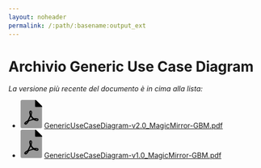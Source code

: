 ```yaml
---
layout: noheader
permalink: /:path/:basename:output_ext
---
```


# Archivio Generic Use Case Diagram

_La versione più recente del documento è in cima alla lista:_

- ![file-pdf.svg](../../assets/favicon/file-pdf.svg) [GenericUseCaseDiagram-v2.0_MagicMirror-GBM.pdf](../../assets/UseCaseDiagrams/Generic/GenericUseCaseDiagram-v2.0_MagicMirror-GBM.pdf)
- ![file-pdf.svg](../../assets/favicon/file-pdf.svg) [GenericUseCaseDiagram-v1.0_MagicMirror-GBM.pdf](../../assets/UseCaseDiagrams/Generic/GenericUseCaseDiagram-v1.0_MagicMirror-GBM.pdf)
